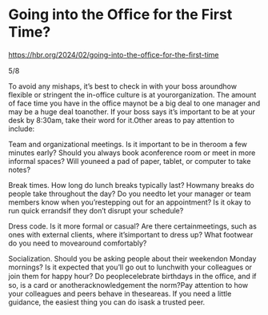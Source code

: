 # Going into the Ofﬁce for the First Time?

https://hbr.org/2024/02/going-into-the-ofﬁce-for-the-ﬁrst-time

5/8

To avoid any mishaps, it’s best to check in with your boss aroundhow flexible or stringent the in-office culture is at yourorganization. The amount of face time you have in the office maynot be a big deal to one manager and may be a huge deal toanother. If your boss says it’s important to be at your desk by 8:30am, take their word for it.Other areas to pay attention to include:

Team and organizational meetings. Is it important to be in theroom a few minutes early? Should you always book aconference room or meet in more informal spaces? Will youneed a pad of paper, tablet, or computer to take notes?

Break times. How long do lunch breaks typically last? Howmany breaks do people take throughout the day? Do you needto let your manager or team members know when you’restepping out for an appointment? Is it okay to run quick errandsif they don’t disrupt your schedule?

Dress code. Is it more formal or casual? Are there certainmeetings, such as ones with external clients, where it’simportant to dress up? What footwear do you need to movearound comfortably?

Socialization. Should you be asking people about their weekendon Monday mornings? Is it expected that you’ll go out to lunchwith your colleagues or join them for happy hour? Do peoplecelebrate birthdays in the oﬃce, and if so, is a card or anotheracknowledgement the norm?Pay attention to how your colleagues and peers behave in theseareas. If you need a little guidance, the easiest thing you can do isask a trusted peer.